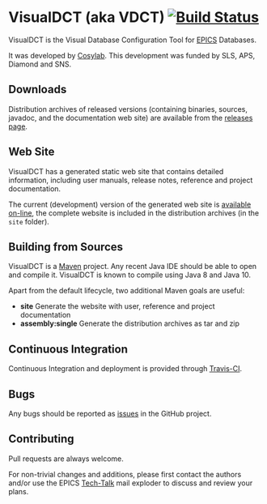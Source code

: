 # VisualDCT (aka VDCT) [![Build Status](https://travis-ci.org/epics-extensions/VisualDCT.svg?branch=master)](https://travis-ci.org/epics-extensions/VisualDCT)

VisualDCT is the Visual Database Configuration Tool for
[EPICS](https://epics.anl.gov/) Databases.

It was developed by [Cosylab](http://www.cosylab.com/).
This development was funded by SLS, APS, Diamond and SNS. 

## Downloads

Distribution archives of released versions (containing binaries,
sources, javadoc, and the documentation web site) are available from the
[releases page](https://github.com/epics-extensions/VisualDCT/releases).

## Web Site

VisualDCT has a generated static web site that contains detailed information,
including user manuals, release notes, reference and project documentation.

The current (development) version of the generated web site is 
[available on-line](https://epics-extensions.github.io/VisualDCT/), the complete
website is included in the distribution archives (in the `site` folder).

## Building from Sources

VisualDCT is a [Maven](https://maven.apache.org/) project.
Any recent Java IDE should be able to open and compile it.
VisualDCT is known to compile using Java 8 and Java 10.

Apart from the default lifecycle, two additional Maven goals are useful:

  * **site** Generate the website with user, reference and project documentation
  * **assembly:single** Generate the distribution archives as tar and zip

## Continuous Integration

Continuous Integration and deployment is provided through 
[Travis-CI](https://travis-ci.org/epics-extensions/VisualDCT).

## Bugs

Any bugs should be reported as
[issues](https://github.com/epics-extensions/VisualDCT/issues)
in the GitHub project.

## Contributing

Pull requests are always welcome.

For non-trivial changes and additions, please first contact the authors
and/or use the EPICS
[Tech-Talk](https://epics.anl.gov/tech-talk/index.php) mail exploder
to discuss and review your plans.
